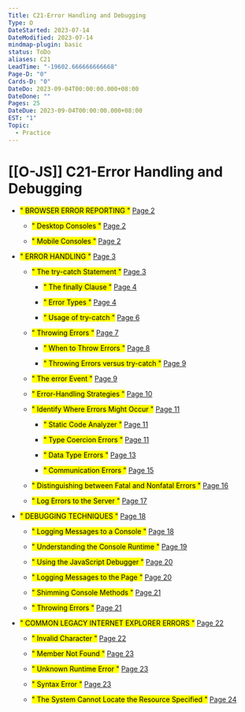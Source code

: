 ```yaml
---
Title: C21-Error Handling and Debugging
Type: O
DateStarted: 2023-07-14
DateModified: 2023-07-14
mindmap-plugin: basic
status: ToDo
aliases: C21
LeadTime: "-19602.666666666668"
Page-D: "0"
Cards-D: "0"
DateDo: 2023-09-04T00:00:00.000+08:00
DateDone: ""
Pages: 25
DateDue: 2023-09-04T00:00:00.000+08:00
EST: "1"
Topic:
  - Practice
---
```


# [[O-JS]] C21-Error Handling and Debugging

- <mark class="hltr-gray ">" BROWSER ERROR REPORTING "</mark> [Page 2 ](zotero://open-pdf/library/items/TR3995DH?page=2&annotation=GSUIK6ZE)

  - <mark class="hltr-gray ">" Desktop Consoles "</mark> [Page 2 ](zotero://open-pdf/library/items/TR3995DH?page=2&annotation=BDMKYAZM)

  - <mark class="hltr-gray ">" Mobile Consoles "</mark> [Page 2 ](zotero://open-pdf/library/items/TR3995DH?page=2&annotation=9PZV6LMX)

- <mark class="hltr-gray ">" ERROR HANDLING "</mark> [Page 3 ](zotero://open-pdf/library/items/TR3995DH?page=3&annotation=C3C6SG34)

  - <mark class="hltr-gray ">" The try-catch Statement "</mark> [Page 3 ](zotero://open-pdf/library/items/TR3995DH?page=3&annotation=IDTWKMUW)

    - <mark class="hltr-gray ">" The finally Clause "</mark> [Page 4 ](zotero://open-pdf/library/items/TR3995DH?page=4&annotation=T2HS5AP5)

    - <mark class="hltr-gray ">" Error Types "</mark> [Page 4 ](zotero://open-pdf/library/items/TR3995DH?page=4&annotation=IB5VHNK2)

    - <mark class="hltr-gray ">" Usage of try-catch "</mark> [Page 6 ](zotero://open-pdf/library/items/TR3995DH?page=6&annotation=6MRZX9SU)

  - <mark class="hltr-gray ">" Throwing Errors "</mark> [Page 7 ](zotero://open-pdf/library/items/TR3995DH?page=7&annotation=R88SUQNQ)

    - <mark class="hltr-gray ">" When to Throw Errors "</mark> [Page 8 ](zotero://open-pdf/library/items/TR3995DH?page=8&annotation=BHXUK2CQ)

    - <mark class="hltr-gray ">" Throwing Errors versus try-catch "</mark> [Page 9 ](zotero://open-pdf/library/items/TR3995DH?page=9&annotation=FE433HEV)

  - <mark class="hltr-gray ">" The error Event "</mark> [Page 9 ](zotero://open-pdf/library/items/TR3995DH?page=9&annotation=PXUL63MG)

  - <mark class="hltr-gray ">" Error-Handling Strategies "</mark> [Page 10 ](zotero://open-pdf/library/items/TR3995DH?page=10&annotation=GNL2Y7LR)

  - <mark class="hltr-gray ">" Identify Where Errors Might Occur "</mark> [Page 11 ](zotero://open-pdf/library/items/TR3995DH?page=11&annotation=UCTBFFM7)

    - <mark class="hltr-gray ">" Static Code Analyzer "</mark> [Page 11 ](zotero://open-pdf/library/items/TR3995DH?page=11&annotation=Y6624WJ9)

    - <mark class="hltr-gray ">" Type Coercion Errors "</mark> [Page 11 ](zotero://open-pdf/library/items/TR3995DH?page=11&annotation=GEQT9CR7)

    - <mark class="hltr-gray ">" Data Type Errors "</mark> [Page 13 ](zotero://open-pdf/library/items/TR3995DH?page=13&annotation=R59AHM3G)

    - <mark class="hltr-gray ">" Communication Errors "</mark> [Page 15 ](zotero://open-pdf/library/items/TR3995DH?page=15&annotation=JXPIXR58)

  - <mark class="hltr-gray ">" Distinguishing between Fatal and Nonfatal Errors "</mark> [Page 16 ](zotero://open-pdf/library/items/TR3995DH?page=16&annotation=BLBRV3R7)

  - <mark class="hltr-gray ">" Log Errors to the Server "</mark> [Page 17 ](zotero://open-pdf/library/items/TR3995DH?page=17&annotation=Q9LFP2XK)

- <mark class="hltr-gray ">" DEBUGGING TECHNIQUES "</mark> [Page 18 ](zotero://open-pdf/library/items/TR3995DH?page=18&annotation=KY9IVVND)

  - <mark class="hltr-gray ">" Logging Messages to a Console "</mark> [Page 18 ](zotero://open-pdf/library/items/TR3995DH?page=18&annotation=IZEDT2M6)

  - <mark class="hltr-gray ">" Understanding the Console Runtime "</mark> [Page 19 ](zotero://open-pdf/library/items/TR3995DH?page=19&annotation=VJWHGM3A)

  - <mark class="hltr-gray ">" Using the JavaScript Debugger "</mark> [Page 20 ](zotero://open-pdf/library/items/TR3995DH?page=20&annotation=YZU9WERL)

  - <mark class="hltr-gray ">" Logging Messages to the Page "</mark> [Page 20 ](zotero://open-pdf/library/items/TR3995DH?page=20&annotation=IW4477HT)

  - <mark class="hltr-gray ">" Shimming Console Methods "</mark> [Page 21 ](zotero://open-pdf/library/items/TR3995DH?page=21&annotation=9AKWAS6H)

  - <mark class="hltr-gray ">" Throwing Errors "</mark> [Page 21 ](zotero://open-pdf/library/items/TR3995DH?page=21&annotation=UARCXSUW)

- <mark class="hltr-gray ">" COMMON LEGACY INTERNET EXPLORER ERRORS "</mark> [Page 22 ](zotero://open-pdf/library/items/TR3995DH?page=22&annotation=ZNB38CCS)

  - <mark class="hltr-gray ">" Invalid Character "</mark> [Page 22 ](zotero://open-pdf/library/items/TR3995DH?page=22&annotation=VWZZ7UMR)

  - <mark class="hltr-gray ">" Member Not Found "</mark> [Page 23 ](zotero://open-pdf/library/items/TR3995DH?page=23&annotation=8IDFURSJ)

  - <mark class="hltr-gray ">" Unknown Runtime Error "</mark> [Page 23 ](zotero://open-pdf/library/items/TR3995DH?page=23&annotation=Y538HM4I)

  - <mark class="hltr-gray ">" Syntax Error "</mark> [Page 23 ](zotero://open-pdf/library/items/TR3995DH?page=23&annotation=SGEXXSUV)

  - <mark class="hltr-gray ">" The System Cannot Locate the Resource Specified "</mark> [Page 24 ](zotero://open-pdf/library/items/TR3995DH?page=24&annotation=KJUJR8WZ)
